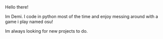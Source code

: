 Hello there!

Im Demi. I code in python most of the time and enjoy messing around with a game i play named osu!

Im always looking for new projects to do.
